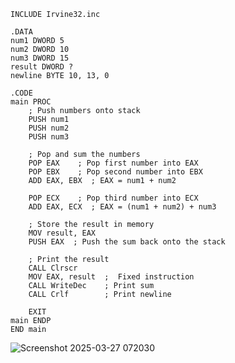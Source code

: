     INCLUDE Irvine32.inc
    
    .DATA
    num1 DWORD 5
    num2 DWORD 10
    num3 DWORD 15
    result DWORD ?
    newline BYTE 10, 13, 0
    
    .CODE
    main PROC
        ; Push numbers onto stack
        PUSH num1
        PUSH num2
        PUSH num3
    
        ; Pop and sum the numbers
        POP EAX    ; Pop first number into EAX
        POP EBX    ; Pop second number into EBX
        ADD EAX, EBX  ; EAX = num1 + num2
    
        POP ECX    ; Pop third number into ECX
        ADD EAX, ECX  ; EAX = (num1 + num2) + num3
    
        ; Store the result in memory
        MOV result, EAX
        PUSH EAX  ; Push the sum back onto the stack
    
        ; Print the result
        CALL Clrscr
        MOV EAX, result  ;  Fixed instruction
        CALL WriteDec    ; Print sum
        CALL Crlf        ; Print newline
    
        EXIT
    main ENDP
    END main

  ![Screenshot 2025-03-27 072030](https://github.com/user-attachments/assets/b723ad84-adbf-4ca0-9474-b3d7ae762a57)

